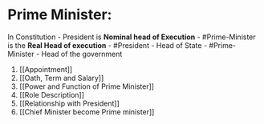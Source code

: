 # Prime Minister:
In Constitution - President is **Nominal head of Execution** - #Prime-Minister is the **Real Head of execution**  - #President  - Head of State - #Prime-Minister - Head  of the government

1. [[Appointment]]
2. [[Oath, Term and Salary]]
3. [[Power and Function of Prime Minister]]
4. [[Role Description]]
5. [[Relationship with President]]
6. [[Chief Minister become Prime minister]]